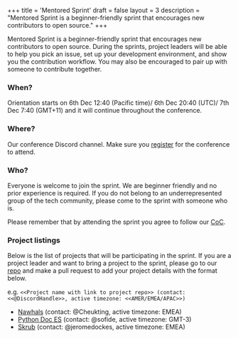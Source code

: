 +++
title = 'Mentored Sprint'
draft = false
layout = 3
description = "Mentored Sprint is a beginner-friendly sprint that encourages new contributors to open source."
+++

Mentored Sprint is a beginner-friendly sprint that encourages new contributors to open source. During the sprints, project leaders will be able to help you pick an issue, set up your development environment, and show you the contribution workflow. You may also be encouraged to pair up with someone to contribute together.

### When?

Orientation starts on 6th Dec 12:40 (Pacific time)/ 6th Dec 20:40 (UTC)/ 7th Dec 7:40 (GMT+11) and it will continue throughout the conference.

### Where?

Our conference Discord channel. Make sure you [register](https://pretix.eu/pyladiescon/2024) for the conference to attend.

### Who?

Everyone is welcome to join the sprint. We are beginner friendly and no prior experience is required. If you do not belong to an underrepresented group of the tech community, please come to the sprint with someone who is.

Please remember that by attending the sprint you agree to follow our [CoC](/about/#code-of-conduct).

### Project listings

Below is the list of projects that will be participating in the sprint. If you are a project leader and want to bring a project to the sprint, please go to our [repo](https://github.com/pyladies/global-conference) and make a pull request to add your project details with the format below.

e.g. ```<<Project name with link to project repo>> (contact: <<@DiscordHandle>>, active timezone: <<AMER/EMEA/APAC>>)```

- [Nawhals](https://github.com/narwhals-dev/narwhals) (contact: @Cheukting, active timezone: EMEA)
- [Python Doc ES](https://github.com/python/python-docs-es/) (contact: @sofide, active timezone: GMT-3)
- [Skrub](https://skrub-data.org/) (contact: @jeromedockes, active timezone: EMEA)
